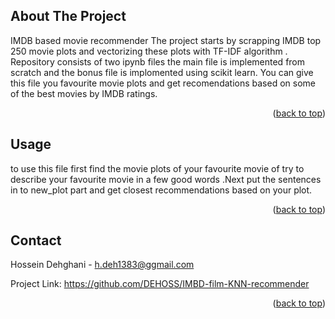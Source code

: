 <!-- Improved compatibility of back to top link: See: https://github.com/othneildrew/Best-README-Template/pull/73 -->

<!--
*** Thanks for checking out the Best-README-Template. If you have a suggestion
*** that would make this better, please fork the repo and create a pull request
*** or simply open an issue with the tag "enhancement".
*** Don't forget to give the project a star!
*** Thanks again! Now go create something AMAZING! :D
-->



<!-- PROJECT SHIELDS -->
<!--
*** I'm using markdown "reference style" links for readability.
*** Reference links are enclosed in brackets [ ] instead of parentheses ( ).
*** See the bottom of this document for the declaration of the reference variables
*** for contributors-url, forks-url, etc. This is an optional, concise syntax you may use.
*** https://www.markdownguide.org/basic-syntax/#reference-style-links
-->
<!-- [![Contributors][contributors-shield]][contributors-url]
[![Forks][forks-shield]][forks-url]
[![Stargazers][stars-shield]][stars-url]
[![Issues][issues-shield]][issues-url]
[![project_license][license-shield]][license-url]
[![LinkedIn][linkedin-shield]][linkedin-url] -->






<!-- ABOUT THE PROJECT -->
## About The Project

IMDB based movie recommender 
The project starts by scrapping IMDB top 250 movie plots and vectorizing these plots with TF-IDF algorithm .
Repository consists of two ipynb files the main file is implemented from scratch and the bonus file is implomented using scikit learn.
You can give this file you favourite movie plots and get recomendations based on some of the best movies by IMDB ratings.


<p align="right">(<a href="#readme-top">back to top</a>)</p>


<!-- USAGE EXAMPLES -->
## Usage

to use this file first find the movie plots of your favourite movie of try to describe your favourite movie in a few good words .Next put the sentences in to new_plot part and get closest recommendations based on your plot.


<p align="right">(<a href="#readme-top">back to top</a>)</p>







## Contact

 Hossein Dehghani - h.deh1383@ggmail.com

Project Link: https://github.com/DEHOSS/IMBD-film-KNN-recommender

<p align="right">(<a href="#readme-top">back to top</a>)</p>


[Svelte-url]: https://svelte.dev/
[Laravel.com]: https://img.shields.io/badge/Laravel-FF2D20?style=for-the-badge&logo=laravel&logoColor=white
[Laravel-url]: https://laravel.com
[Bootstrap.com]: https://img.shields.io/badge/Bootstrap-563D7C?style=for-the-badge&logo=bootstrap&logoColor=white
[Bootstrap-url]: https://getbootstrap.com
[JQuery.com]: https://img.shields.io/badge/jQuery-0769AD?style=for-the-badge&logo=jquery&logoColor=white
[JQuery-url]: https://jquery.com 
